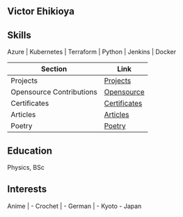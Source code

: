 ## Victor Ehikioya

## Skills
Azure | Kubernetes | Terraform | Python | Jenkins | Docker

| Section                   | Link                          |
|---------------------------|-------------------------------|
| Projects                  | [Projects](/projects.md)      |
| Opensource Contributions  | [Opensource](/opensource.md)  |
| Certificates              | [Certificates](/certificates.md) |
| Articles                  | [Articles](/articles.md)      |
| Poetry                    | [Poetry](/poetry.md)          |

## Education
Physics, BSc

## Interests
Anime | - Crochet | - German | - Kyoto - Japan

